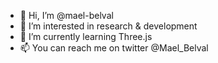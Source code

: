 - 👋 Hi, I’m @mael-belval
- 👀 I’m interested in research & development
- 🌱 I’m currently learning Three.js
- 📫 You can reach me on twitter @Mael_Belval

<!---
mael-belval/mael-belval is a ✨ special ✨ repository because its `README.md` (this file) appears on your GitHub profile.
You can click the Preview link to take a look at your changes.
--->
